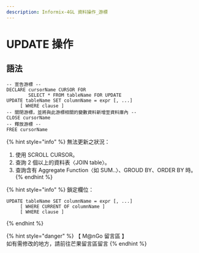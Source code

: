```yaml
---
description: Informix-4GL 資料操作_游標
---
```


# UPDATE 操作

## 語法

```inform7
-- 宣告游標 --
DECLARE cursorName CURSOR FOR
        SELECT * FROM tableName FOR UPDATE
UPDATE tableName SET columnName = expr [, ...]
     [ WHERE clause ]
-- 關閉游標，並將與此游標相關的變數資料新增至資料庫內 --
CLOSE cursorName
-- 釋放游標 --
FREE cursorName
```

{% hint style="info" %}
無法更新之狀況：

1. 使用 SCROLL CURSOR。
2. 查詢 2 個以上的資料表〈JOIN table〉。
3. 查詢含有 Aggregate Function〈如 SUM..〉、GROUD BY、ORDER BY 時。
{% endhint %}

{% hint style="info" %}
鎖定欄位：

```
UPDATE tableName SET columnName = expr [, ...]
     [ WHERE CURRENT OF columnName ]
     [ WHERE clause ]
```
{% endhint %}

{% hint style="danger" %}
【 M@nGo 留言區 】\
如有需修改的地方，請前往芒果留言區留言
{% endhint %}
